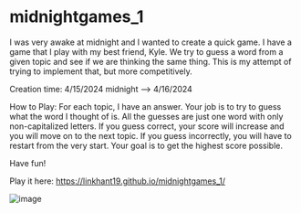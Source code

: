 # midnightgames_1

I was very awake at midnight and I wanted to create a quick game. I have a game that I play with my best friend, Kyle. We try to guess a word from a given topic and see if we are thinking the same thing. This is my attempt of trying to implement that, but more competitively. 

Creation time: 
4/15/2024 midnight --> 4/16/2024 

How to Play: 
For each topic, I have an answer. Your job is to try to guess what the word I thought of is. All the guesses are just one word with only non-capitalized letters. If you guess correct, your score will increase and you will move on to the next topic. If you guess incorrectly, you will have to restart from the very start. Your goal is to get the highest score possible. 

Have fun!

Play it here: https://linkhant19.github.io/midnightgames_1/

![image](https://github.com/Linkhant19/midnightgames_1/assets/112969116/a382ffc3-39f7-404f-b6b4-0da6e0434236)

